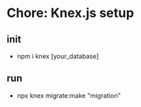 # Chore: Knex.js setup

## init
* npm i knex [your_database]

## run
* npx knex migrate:make "migration"
